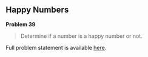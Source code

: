 Happy Numbers
-------------

**Problem 39**

> Determine if a number is a happy number or not.

Full problem statement is available [here][mirror].

[mirror]: https://github.com/rdtsc/codeeval-problem-statements/tree/master/easy/039-happy-numbers/
          "View Problem Statement Mirror"
